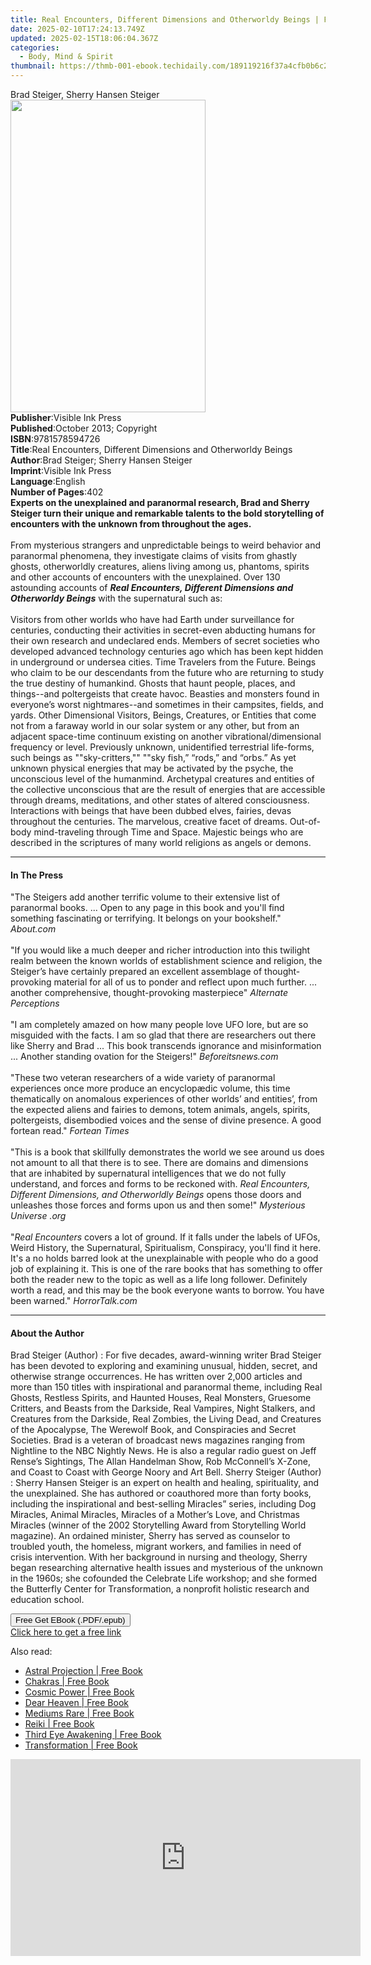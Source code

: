 ```yaml
---
title: Real Encounters, Different Dimensions and Otherworldy Beings | Free Book
date: 2025-02-10T17:24:13.749Z
updated: 2025-02-15T18:06:04.367Z
categories:
  - Body, Mind & Spirit
thumbnail: https://thmb-001-ebook.techidaily.com/189119216f37a4cfb0b6c2f545fcbe7789fd56f77b4a41fa32ef5a8d923200fa.jpg
---
```

<main id="book-container">
  <div class="flex flex-col">
    <div class="book-brief flex-1 py-6 px-4 sm:p-6 md:py-10 md:px-8">
      <!-- brief-->
      <div class="book-brief-main">Brad Steiger, Sherry Hansen Steiger</div>
    </div>
    <div
      class="book-meta-info flex-1 grid gap-4 col-start-1 col-end-3 row-start-1 sm:mb-6 sm:grid-cols-4 lg:gap-6 lg:col-start-2 lg:row-end-6 lg:row-span-6 lg:mb-0"
    >
      <div
        class="book-meta-info-left place-content-center mt-4 p-4 text-sm leading-6 col-start-2 col-span-2 dark:text-slate-400"
      >
        <img
          class="w-full h-500 object-cover rounded-lg sm:h-255 sm:col-span-2 lg:col-span-full"
          src="https://img-001-ebook.techidaily.com/9801c8b65553317066e34eab742e710f7188c3d22b1b0c2385bbbdaaa68cc868.jpg"
          alt=""
          width="312"
          height="500"
        />
      </div>
      <div
        class="book-meta-info-right mt-2 col-start-1 row-start-2 col-span-3 self-center"
      >
        <!-- meta data  -->
        <div class="flex flex-col px-4 md:px-8">
          <div class="flex-1">
            <strong>Publisher</strong>:<span class="px-2"
              >Visible Ink Press</span
            >
          </div>
          <div class="flex-1">
            <strong>Published</strong>:<span class="px-2"
              >October 2013; Copyright</span
            >
          </div>
          <div class="flex-1">
            <strong>ISBN</strong>:<span class="px-2">9781578594726</span>
          </div>
          <div class="flex-1">
            <strong>Title</strong>:<span class="px-2"
              >Real Encounters, Different Dimensions and Otherworldy
              Beings</span
            >
          </div>
          <div class="flex-1">
            <strong>Author</strong>:<span class="px-2"
              >Brad Steiger; Sherry Hansen Steiger</span
            >
          </div>
          <div class="flex-1">
            <strong>Imprint</strong>:<span class="px-2">Visible Ink Press</span>
          </div>
          <div class="flex-1">
            <strong>Language</strong>:<span class="px-2">English</span>
          </div>
          <div class="flex-1">
            <strong>Number of Pages</strong>:<span class="px-2">402</span>
          </div>
        </div>
      </div>
    </div>
    <div class="book-description flex-1 py-6 px-4 sm:p-6 md:py-10 md:px-8">
      <div class="book-description-main">
        <div accordion-content="" id="description">
          <b
            >Experts on the unexplained and paranormal research, Brad and Sherry
            Steiger turn their unique and remarkable talents to the bold
            storytelling of encounters with the unknown from throughout the
            ages.</b
          >
          <br /><br />From mysterious strangers and unpredictable beings to
          weird behavior and paranormal phenomena, they investigate claims of
          visits from ghastly ghosts, otherworldly creatures, aliens living
          among us, phantoms, spirits and other accounts of encounters with the
          unexplained. Over 130 astounding accounts of
          <b
            ><i
              >Real Encounters, Different Dimensions and Otherworldy Beings</i
            ></b
          >
          with the supernatural such as:<br /><br />
          Visitors from other worlds who have had Earth under surveillance for
          centuries, conducting their activities in secret-even abducting humans
          for their own research and undeclared ends. Members of secret
          societies who developed advanced technology centuries ago which has
          been kept hidden in underground or undersea cities. Time Travelers
          from the Future. Beings who claim to be our descendants from the
          future who are returning to study the true destiny of humankind.
          Ghosts that haunt people, places, and things--and poltergeists that
          create havoc. Beasties and monsters found in everyone’s worst
          nightmares--and sometimes in their campsites, fields, and yards. Other
          Dimensional Visitors, Beings, Creatures, or Entities that come not
          from a faraway world in our solar system or any other, but from an
          adjacent space-time continuum existing on another
          vibrational/dimensional frequency or level. Previously unknown,
          unidentified terrestrial life-forms, such beings as ""sky-critters,""
          ""sky fish,” “rods,” and “orbs.” As yet unknown physical energies that
          may be activated by the psyche, the unconscious level of the
          humanmind. Archetypal creatures and entities of the collective
          unconscious that are the result of energies that are accessible
          through dreams, meditations, and other states of altered
          consciousness. Interactions with beings that have been dubbed elves,
          fairies, devas throughout the centuries. The marvelous, creative facet
          of dreams. Out-of-body mind-traveling through Time and Space. Majestic
          beings who are described in the scriptures of many world religions as
          angels or demons.
        </div>
        <div class="accordion-fader"></div>
      </div>
    </div>
    <div class="book-excerpts flex-1 py-6 px-4 sm:p-6 md:py-10 md:px-8">
      <!-- excerpts-->
      <div class="book-excerpts-main">
        <hr />
        <h4 class="placeholder placeholder-heading">
          <span>In The Press</span>
        </h4>
        <p>
          "The Steigers add another terrific volume to their extensive list of
          paranormal books. ... Open to any page in this book and you'll find
          something fascinating or terrifying. It belongs on your bookshelf."
          <i>About.com</i><br /><br />"If you would like a much deeper and
          richer introduction into this twilight realm between the known worlds
          of establishment science and religion, the Steiger’s have certainly
          prepared an excellent assemblage of thought-provoking material for all
          of us to ponder and reflect upon much further. ... another
          comprehensive, thought-provoking masterpiece"
          <i>Alternate Perceptions</i><br /><br />"I am completely amazed on how
          many people love UFO lore, but are so misguided with the facts. I am
          so glad that there are researchers out there like Sherry and Brad ...
          This book transcends ignorance and misinformation ... Another standing
          ovation for the Steigers!" <i>Beforeitsnews.com</i><br /><br />"These
          two veteran researchers of a wide variety of paranormal experiences
          once more produce an encyclopædic volume, this time thematically on
          anomalous experiences of other worlds’ and entities’, from the
          expected aliens and fairies to demons, totem animals, angels, spirits,
          poltergeists, disembodied voices and the sense of divine presence. A
          good fortean read." <i>Fortean Times</i><br /><br />"This is a book
          that skillfully demonstrates the world we see around us does not
          amount to all that there is to see. There are domains and dimensions
          that are inhabited by supernatural intelligences that we do not fully
          understand, and forces and forms to be reckoned with.
          <i>Real Encounters, Different Dimensions, and Otherworldly Beings</i>
          opens those doors and unleashes those forces and forms upon us and
          then some!" <i>Mysterious Universe .org</i><br /><br />"<i
            >Real Encounters</i
          >
          covers a lot of ground. If it falls under the labels of UFOs, Weird
          History, the Supernatural, Spiritualism, Conspiracy, you'll find it
          here. It's a no holds barred look at the unexplainable with people who
          do a good job of explaining it. This is one of the rare books that has
          something to offer both the reader new to the topic as well as a life
          long follower. Definitely worth a read, and this may be the book
          everyone wants to borrow. You have been warned." <i>HorrorTalk.com</i
          ><br />
        </p>
      </div>
    </div>
    <div class="book-about-author flex-1 py-6 px-4 sm:p-6 md:py-10 md:px-8">
      <!-- about author-->
      <div class="book-main-author-main">
        <hr />
        <h4 class="placeholder placeholder-heading">
          <span>About the Author</span>
        </h4>
        <p>
          Brad Steiger (Author) : For five decades, award-winning writer Brad
          Steiger has been devoted to exploring and examining unusual, hidden,
          secret, and otherwise strange occurrences. He has written over 2,000
          articles and more than 150 titles with inspirational and paranormal
          theme, including Real Ghosts, Restless Spirits, and Haunted Houses,
          Real Monsters, Gruesome Critters, and Beasts from the Darkside, Real
          Vampires, Night Stalkers, and Creatures from the Darkside, Real
          Zombies, the Living Dead, and Creatures of the Apocalypse, The
          Werewolf Book, and Conspiracies and Secret Societies. Brad is a
          veteran of broadcast news magazines ranging from Nightline to the NBC
          Nightly News. He is also a regular radio guest on Jeff Rense’s
          Sightings, The Allan Handelman Show, Rob McConnell’s X-Zone, and Coast
          to Coast with George Noory and Art Bell. Sherry Steiger (Author) :
          Sherry Hansen Steiger is an expert on health and healing,
          spirituality, and the unexplained. She has authored or coauthored more
          than forty books, including the inspirational and best-selling
          Miracles” series, including Dog Miracles, Animal Miracles, Miracles of
          a Mother’s Love, and Christmas Miracles (winner of the 2002
          Storytelling Award from Storytelling World magazine). An ordained
          minister, Sherry has served as counselor to troubled youth, the
          homeless, migrant workers, and families in need of crisis
          intervention. With her background in nursing and theology, Sherry
          began researching alternative health issues and mysterious of the
          unknown in the 1960s; she cofounded the Celebrate Life workshop; and
          she formed the Butterfly Center for Transformation, a nonprofit
          holistic research and education school.
        </p>
      </div>
    </div>
    <div class="book-free-get flex-1 py-6 px-4 sm:p-6 md:py-10 md:px-8">
      <button
        id="btn-free-get"
        class="bg-blue-500 hover:bg-blue-700 text-white font-bold py-2 px-4 rounded"
      >
        Free Get EBook (.PDF/.epub)
      </button>
      <div id="countdown-display" class="px-2 text-lg mt-2"></div>
      <a
        id="free-link"
        class="hidden bg-blue-500 hover:bg-blue-700 text-white font-bold py-2 px-4 rounded"
        href="https://www.ebooks.com/en-us/book/96489670/real-encounters-different-dimensions-and-otherworldy-beings/brad-steiger/"
        target="_blank"
        >Click here to get a free link</a
      >
    </div>
    <script>
      let countdownTime = 0;
      let countdownInterval = null;
      document
        .getElementById('btn-free-get')
        .addEventListener('click', startCountdown);
      function startCountdown() {
        countdownTime = new Date().getTime() + 60000 * 3;
        countdownInterval = setInterval(updateCountdown, 1000);
        document.getElementById('btn-free-get').disabled = true;
        document
          .getElementById('btn-free-get')
          .classList.add('bg-gray-500', 'cursor-not-allowed');
      }
      function updateCountdown() {
        let currentTime = new Date().getTime();
        let timeLeft = countdownTime - currentTime;
        let secondsLeft = Math.floor(timeLeft / 1000);
        document.getElementById('countdown-display').innerHTML =
          `Remaining time: ${secondsLeft} seconds.`;
        if (secondsLeft <= 0) {
          clearInterval(countdownInterval);
          document.getElementById('btn-free-get').classList.add('hidden');
          document.getElementById('free-link').classList.remove('hidden');
          document.getElementById('countdown-display').innerHTML = '';
        }
      }
    </script>
  </div>
</main>

<ins class="adsbygoogle"
      style="display:block"
      data-ad-client="ca-pub-7571918770474297"
      data-ad-slot="8358498916"
      data-ad-format="auto"
      data-full-width-responsive="true"></ins>
    

<span class="atpl-alsoreadstyle">Also read:</span>
<div><ul>
<li><a href="https://novels-ebooks.techidaily.com/210131396-9781761035623-astral-projection/"><u>Astral Projection | Free Book</u></a></li>
<li><a href="https://novels-ebooks.techidaily.com/210131404-9781761035746-chakras/"><u>Chakras | Free Book</u></a></li>
<li><a href="https://novels-ebooks.techidaily.com/210132053-9781787135765-cosmic-power/"><u>Cosmic Power | Free Book</u></a></li>
<li><a href="https://novels-ebooks.techidaily.com/210132689-9789464072228-dear-heaven/"><u>Dear Heaven | Free Book</u></a></li>
<li><a href="https://novels-ebooks.techidaily.com/210131800-9780795316944-mediums-rare/"><u>Mediums Rare | Free Book</u></a></li>
<li><a href="https://novels-ebooks.techidaily.com/210131397-9781761035777-reiki/"><u>Reiki | Free Book</u></a></li>
<li><a href="https://novels-ebooks.techidaily.com/210131394-9781761035593-third-eye-awakening/"><u>Third Eye Awakening | Free Book</u></a></li>
<li><a href="https://novels-ebooks.techidaily.com/210132461-9781952871153-transformation/"><u>Transformation | Free Book</u></a></li>
</ul></div>

<!-- affiliate ads begin -->
<iframe width="560" height="315" src="https://www.youtube.com/embed/iPCr_bxZjMQ?si=ubOsoq5umPEXL9xL" title="YouTube video player" frameborder="0" allow="accelerometer; autoplay; clipboard-write; encrypted-media; gyroscope; picture-in-picture; web-share" referrerpolicy="strict-origin-when-cross-origin" allowfullscreen></iframe>
<!-- affiliate ads end -->

